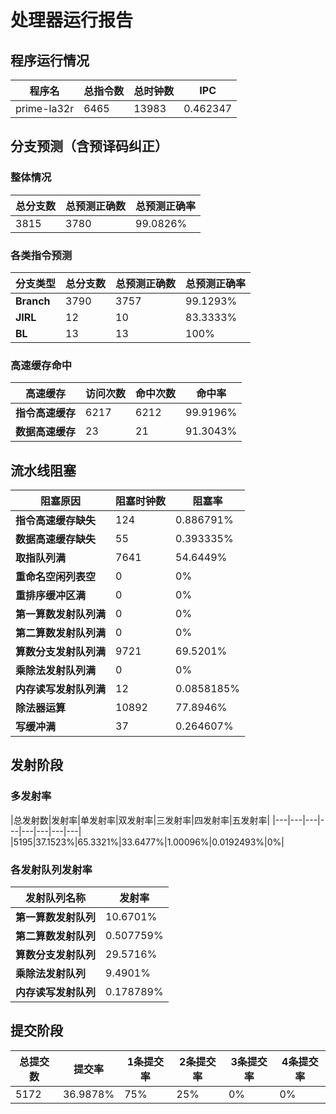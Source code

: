 # 处理器运行报告
## 程序运行情况
|程序名|总指令数|总时钟数|IPC|
|---|---|---|---|
|prime-la32r|6465|13983|0.462347|

## 分支预测（含预译码纠正）
### 整体情况
|总分支数|总预测正确数|总预测正确率|
|---|---|---|
|3815|3780|99.0826%|

### 各类指令预测
|分支类型|总分支数|总预测正确数|总预测正确率|
|---|---|---|---|
|**Branch**| 3790 | 3757 | 99.1293%|
|**JIRL**| 12 | 10 | 83.3333%|
|**BL**| 13 | 13 | 100%|

### 高速缓存命中
|高速缓存|访问次数|命中次数|命中率|
|---|---|---|---|
|**指令高速缓存**| 6217 | 6212 | 99.9196%|
|**数据高速缓存**| 23 | 21 | 91.3043%|
## 流水线阻塞
|阻塞原因|阻塞时钟数|阻塞率|
|---|---|---|
|**指令高速缓存缺失**| 124 | 0.886791%|
|**数据高速缓存缺失**| 55 | 0.393335%|
|**取指队列满**| 7641 | 54.6449%|
|**重命名空闲列表空**|0 | 0%|
|**重排序缓冲区满**|0 | 0%|
|**第一算数发射队列满**|0 | 0%|
|**第二算数发射队列满**|0 | 0%|
|**算数分支发射队列满**|9721 | 69.5201%|
|**乘除法发射队列满**|0 | 0%|
|**内存读写发射队列满**|12 | 0.0858185%|
|**除法器运算**|10892 | 77.8946%|
|**写缓冲满**|37 | 0.264607%|

## 发射阶段
### 多发射率
|总发射数|发射率|单发射率|双发射率|三发射率|四发射率|五发射率|
|---|---|---|---|---|---|---|---|
|5195|37.1523%|65.3321%|33.6477%|1.00096%|0.0192493%|0%|

### 各发射队列发射率
|发射队列名称|发射率|
|---|---|
|**第一算数发射队列**|10.6701%|
|**第二算数发射队列**|0.507759%|
|**算数分支发射队列**|29.5716%|
|**乘除法发射队列**|9.4901%|
|**内存读写发射队列**|0.178789%|

## 提交阶段
|总提交数|提交率|1条提交率|2条提交率|3条提交率|4条提交率|
|---|---|---|---|---|---|
|5172|36.9878%|75%|25%|0%|0%|
